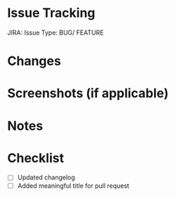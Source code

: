 # Issue Tracking

JIRA: 
Issue Type: BUG/ FEATURE

# Changes
<!-- 
What are the main changes in the PR?
Give a high-level description of the changes.
#Examples: Added a search feature, Renaming several fields, etc.
-->

# Screenshots (if applicable)
<!-- 
Add screenshots highlighting the changes.
-->

# Notes
<!-- You can add any concerns highlighted during code review that cannot be addressed, any limitations in the changes, any subsequent actions to be taken, or anything noteworthy about the change that a reviewer would benefit from etc.-->

# Checklist
- [ ] Updated changelog
- [ ] Added meaningful title for pull request